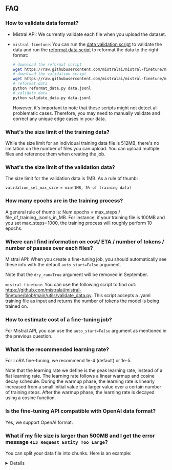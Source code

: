 ## FAQ

### How to validate data format? 

- Mistral API: We currently validate each file when you upload the dataset. 

- `mistral-finetune`: You can run the [data validation script](https://github.com/mistralai/mistral-finetune/blob/main/utils/validate_data.py) to validate the data and run the [reformat data script](https://github.com/mistralai/mistral-finetune/blob/main/utils/reformat_data.py) to reformat the data to the right format: 

    ```bash
    # download the reformat script
    wget https://raw.githubusercontent.com/mistralai/mistral-finetune/main/utils/reformat_data.py
    # download the validation script
    wget https://raw.githubusercontent.com/mistralai/mistral-finetune/main/utils/validate_data.py
    # reformat data
    python reformat_data.py data.jsonl
    # validate data
    python validate_data.py data.jsonl
    ```

    However, it's important to note that these scripts might not detect all problematic cases. Therefore, you may need to manually validate and correct any unique edge cases in your data.

### What's the size limit of the training data? 

While the size limit for an individual training data file is 512MB, there's no limitation on the number of files you can upload. You can upload multiple files and reference them when creating the job.

### What's the size limit of the validation data? 

The size limit for the validation data is 1MB. As a rule of thumb: 

`validation_set_max_size = min(1MB, 5% of training data)`


### How many epochs are in the training process? 

A general rule of thumb is: Num epochs = max_steps / file_of_training_jsonls_in_MB. For instance, if your training file is 100MB and you set max_steps=1000, the training process will roughly perform 10 epochs.

### Where can I find information on cost/ ETA / number of tokens / number of passes over each files?

Mistral API: When you create a fine-tuning job, you should automatically see these info with the default `auto_start=False` argument.

Note that the `dry_run=True` argument will be removed in September.

`mistral-finetune`: You can use the following script to find out: https://github.com/mistralai/mistral-finetune/blob/main/utils/validate_data.py. This script accepts a .yaml training file as input and returns the number of tokens the model is being trained on.

### How to estimate cost of a fine-tuning job?
For Mistral API, you can use the `auto_start=False` argument as mentioned in the previous question. 

### What is the recommended learning rate? 

For LoRA fine-tuning, we recommend 1e-4 (default) or 1e-5. 

Note that the learning rate we define is the peak learning rate, instead of a flat learning rate. The learning rate follows a linear warmup and cosine decay schedule. During the warmup phase, the learning rate is linearly increased from a small initial value to a larger value over a certain number of training steps. After the warmup phase, the learning rate is decayed using a cosine function.

### Is the fine-tuning API compatible with OpenAI data format?

Yes, we support OpenAI format.

### What if my file size is larger than 500MB and I get the error message `413 Request Entity Too Large`? 

You can split your data file into chunks. Here is an example:

<details>
```py
import json
from datasets import load_dataset

# get data from hugging face
ds = load_dataset("HuggingFaceH4/ultrachat_200k",split="train_gen")

# save data into .jsonl. This file is about 1.3GB
with open('train.jsonl', 'w') as f:
    for line in ds:
        json.dump(line, f)
        f.write('\n')

# reformat data 
!wget https://raw.githubusercontent.com/mistralai/mistral-finetune/main/utils/reformat_data.py
!python reformat_data.py train.jsonl

# Split file into three chunks 
input_file = "train.jsonl"
output_files = ["train_1.jsonl", "train_2.jsonl", "train_3.jsonl"]
# open the output files
output_file_objects = [open(file, "w") for file in output_files]
# counter for output files
counter = 0
with open(input_file, "r") as f_in:
    # read the input file line by line
    for line in f_in:
        # parse the line as JSON
        data = json.loads(line)
        # write the data to the current output file
        output_file_objects[counter].write(json.dumps(data) + "\n")
        # increment the counter
        counter = (counter + 1) % 3
# close the output files
for file in output_file_objects:
    file.close()

# now you should see three jsonl files under 500MB
```
</details>
